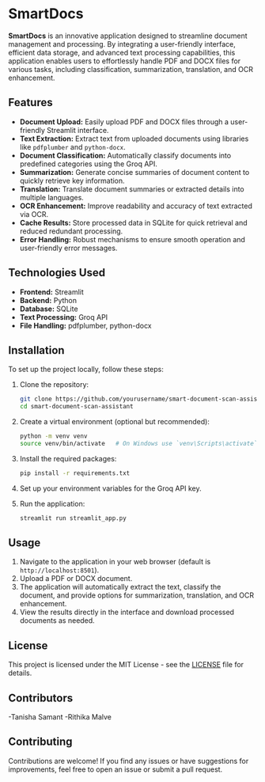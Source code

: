 # SmartDocs

**SmartDocs** is an innovative application designed to streamline document management and processing. By integrating a user-friendly interface, efficient data storage, and advanced text processing capabilities, this application enables users to effortlessly handle PDF and DOCX files for various tasks, including classification, summarization, translation, and OCR enhancement.

## Features

- **Document Upload:** Easily upload PDF and DOCX files through a user-friendly Streamlit interface.
- **Text Extraction:** Extract text from uploaded documents using libraries like `pdfplumber` and `python-docx`.
- **Document Classification:** Automatically classify documents into predefined categories using the Groq API.
- **Summarization:** Generate concise summaries of document content to quickly retrieve key information.
- **Translation:** Translate document summaries or extracted details into multiple languages.
- **OCR Enhancement:** Improve readability and accuracy of text extracted via OCR.
- **Cache Results:** Store processed data in SQLite for quick retrieval and reduced redundant processing.
- **Error Handling:** Robust mechanisms to ensure smooth operation and user-friendly error messages.

## Technologies Used

- **Frontend:** Streamlit
- **Backend:** Python
- **Database:** SQLite
- **Text Processing:** Groq API
- **File Handling:** pdfplumber, python-docx

## Installation

To set up the project locally, follow these steps:

1. Clone the repository:
   ```bash
   git clone https://github.com/yourusername/smart-document-scan-assistant.git
   cd smart-document-scan-assistant
   ```

2. Create a virtual environment (optional but recommended):
   ```bash
   python -m venv venv
   source venv/bin/activate   # On Windows use `venv\Scripts\activate`
   ```

3. Install the required packages:
   ```bash
   pip install -r requirements.txt
   ```

4. Set up your environment variables for the Groq API key.

5. Run the application:
   ```bash
   streamlit run streamlit_app.py
   ```

## Usage

1. Navigate to the application in your web browser (default is `http://localhost:8501`).
2. Upload a PDF or DOCX document.
3. The application will automatically extract the text, classify the document, and provide options for summarization, translation, and OCR enhancement.
4. View the results directly in the interface and download processed documents as needed.

## License

This project is licensed under the MIT License - see the [LICENSE](LICENSE) file for details.

## Contributors

-Tanisha Samant -Rithika Malve

## Contributing

Contributions are welcome! If you find any issues or have suggestions for improvements, feel free to open an issue or submit a pull request.
